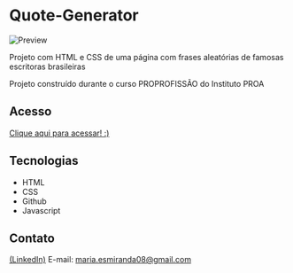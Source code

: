 # Quote-Generator
![Preview](https://github.com/MaduSales/Quote-Generator/assets/166547195/1d9f2c61-d953-4a0b-93bf-6e9962c8c118)

Projeto com HTML e CSS de uma página com frases aleatórias de famosas escritoras brasileiras

Projeto construído durante o curso PROPROFISSÃO do Instituto PROA


## Acesso

[Clique aqui para acessar! :)](https://madusales.github.io/Quote-Generator/)

## Tecnologias
- HTML
- CSS
- Github
- Javascript

## Contato
[(LinkedIn)](www.linkedin.com/in/maria-eduarda-de-sales-78a04221b)
E-mail: maria.esmiranda08@gmail.com


